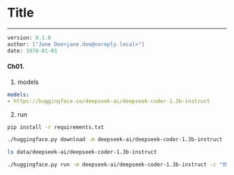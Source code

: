# Title
---
```meta
version: 0.1.0
author: ["Jane Doe<jane.doe@noreply.local>"]
date: 1970-01-01
```


#### Ch01. 
1. models
```yaml
models:
- https://huggingface.co/deepseek-ai/deepseek-coder-1.3b-instruct
```
2. run
```bash
pip install -r requirements.txt

./huggingface.py download -m deepseek-ai/deepseek-coder-1.3b-instruct

ls data/deepseek-ai/deepseek-coder-1.3b-instruct

./huggingface.py run -m deepseek-ai/deepseek-coder-1.3b-instruct -c "你好"
```
